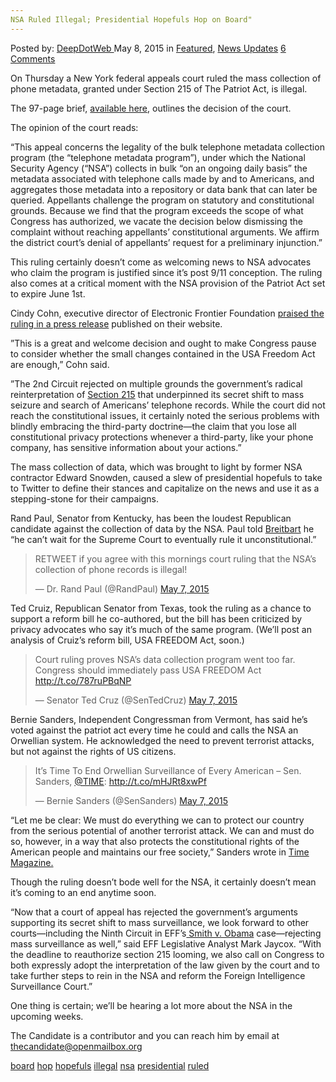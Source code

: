 ```yaml
---
NSA Ruled Illegal; Presidential Hopefuls Hop on Board"
---
```

<article class="post-listing post-10225 post type-post status-publish format-standard has-post-thumbnail hentry  tag-board tag-hop tag-hopefuls tag-illegal tag-nsa tag-presidential tag-ruled">
    <div class="post-inner">
        <span>Posted by: <a href="https://www.deepdotweb.com/author/admin/" title="">DeepDotWeb </a></span>
    <span>May 8, 2015</span>
    <span>in <a href="https://www.deepdotweb.com/category/deepdot-news/" rel="category tag">Featured</a>, <a href="https://www.deepdotweb.com/category/news-updates/" rel="category tag">News Updates</a></span>
    <span><a href="https://www.deepdotweb.com/2015/05/08/nsa-ruled-illegal-presidential-hopefuls-hop-on-board/#comments">6 Comments</a></span>
    </p>
    <div class="clear"></div>
    <div class="entry">
    <p><span class="aBn" tabindex="0" data-term="goog_98097150"><span class="aQJ">On Thursday</span></span> a New York federal appeals court ruled the mass collection of phone metadata, granted under Section 215 of The Patriot Act, is illegal.</p>
    <p>The 97-page brief, <a href="http://pdfserver.amlaw.com/nlj/NSA_ca2_20150507.pdf" target="_blank">available here</a>, outlines the decision of the court.</p>
    <p>The opinion of the court reads:</p>
    <p>“This appeal concerns the legality of the bulk telephone metadata collection program (the “telephone metadata program”), under which the National Security Agency (“NSA”) collects in bulk “on an ongoing daily basis” the metadata associated with telephone calls made by and to Americans, and aggregates those metadata into a repository or data bank that can later be queried. Appellants challenge the program on statutory and constitutional grounds. Because we find that the program exceeds the scope of what Congress has authorized, we vacate the decision below dismissing the complaint without reaching appellants’ constitutional arguments. We affirm the district court’s denial of appellants’ request for a preliminary injunction.”</p>
    <p>This ruling certainly doesn’t come as welcoming news to NSA advocates who claim the program is justified since it’s post 9/11 conception. The ruling also comes at a critical moment with the NSA provision of the Patriot Act set to expire <span class="aBn" tabindex="0" data-term="goog_98097151"><span class="aQJ">June 1st</span></span>.</p>
    <p>Cindy Cohn, executive director of Electronic Frontier Foundation <a href="https://www.eff.org/press/releases/eff-hails-court-ruling-rejecting-nsa-bulk-collection-americans-phone-records" target="_blank">praised the ruling in a press release</a> published on their website.</p>
    <p>&#8221;This is a great and welcome decision and ought to make Congress pause to consider whether the small changes contained in the USA Freedom Act are enough,&#8221; Cohn said.</p>
    <p>&#8221;The 2nd Circuit rejected on multiple grounds the government&#8217;s radical reinterpretation of <a href="https://www.eff.org/deeplinks/2015/05/diverse-groups-stand-united-against-plan-reauthorize-section-215-patriot-act" target="_blank">Section 215</a> that underpinned its secret shift to mass seizure and search of Americans&#8217; telephone records. While the court did not reach the constitutional issues, it certainly noted the serious problems with blindly embracing the third-party doctrine—the claim that you lose all constitutional privacy protections whenever a third-party, like your phone company, has sensitive information about your actions.&#8221;</p>
    <p>The mass collection of data, which was brought to light by former NSA contractor Edward Snowden, caused a slew of presidential hopefuls to take to Twitter to define their stances and capitalize on the news and use it as a stepping-stone for their campaigns.</p>
    <p>Rand Paul, Senator from Kentucky, has been the loudest Republican candidate against the collection of data by the NSA. Paul told <a href="http://www.breitbart.com/big-government/2015/05/07/exclusive-rand-paul-were-going-to-take-nsa-all-the-way-to-supreme-court-and-win/" target="_blank">Breitbart</a> he “he can’t wait for the Supreme Court to eventually rule it unconstitutional.”</p>
    <blockquote class="twitter-tweet" lang="en">
    <p dir="ltr" lang="en">RETWEET if you agree with this mornings court ruling that the NSA&#8217;s collection of phone records is illegal!</p>
    <p>— Dr. Rand Paul (@RandPaul) <a href="https://twitter.com/RandPaul/status/596311320019935234">May 7, 2015</a></p></blockquote>
    <p><script src="//platform.twitter.com/widgets.js" async="" charset="utf-8"></script>Ted Cruiz, Republican Senator from Texas, took the ruling as a chance to support a reform bill he co-authored, but the bill has been criticized by privacy advocates who say it’s much of the same program. (We’ll post an analysis of Cruiz’s reform bill, USA FREEDOM Act, soon.) </p>
    <blockquote class="twitter-tweet" lang="en"><p>
    Court ruling proves NSA&#8217;s data collection program went too far. Congress should immediately pass USA FREEDOM Act <a href="http://t.co/787ruPBqNP">http://t.co/787ruPBqNP</a></p>
    <p>— Senator Ted Cruz (@SenTedCruz) <a href="https://twitter.com/SenTedCruz/status/596372060412182528">May 7, 2015</a>
    </p></blockquote>
    <p><script src="//platform.twitter.com/widgets.js" async="" charset="utf-8"></script></p>
    <p>Bernie Sanders, Independent Congressman from Vermont, has said he’s voted against the patriot act every time he could and calls the NSA an Orwellian system. He acknowledged the need to prevent terrorist attacks, but not against the rights of US citizens.</p>
    <blockquote class="twitter-tweet" lang="en">
    <p dir="ltr" lang="en">It’s Time To End Orwellian Surveillance of Every American &#8211; Sen. Sanders, <a href="https://twitter.com/TIME">@TIME</a>: <a href="http://t.co/mHJRt8xwPf">http://t.co/mHJRt8xwPf</a></p>
    <p>— Bernie Sanders (@SenSanders) <a href="https://twitter.com/SenSanders/status/596402456650735616">May 7, 2015</a></p></blockquote>
    <p><script src="//platform.twitter.com/widgets.js" async="" charset="utf-8"></script></p>
    <p>“Let me be clear: We must do everything we can to protect our country from the serious potential of another terrorist attack. We can and must do so, however, in a way that also protects the constitutional rights of the American people and maintains our free society,” Sanders wrote in <a href="http://time.com/3850839/bernie-sanders-usa-patriot-act/" target="_blank">Time Magazine.</a></p>
    <p>Though the ruling doesn’t bode well for the NSA, it certainly doesn’t mean it’s coming to an end anytime soon.</p>
    <p>&#8220;Now that a court of appeal has rejected the government&#8217;s arguments supporting its secret shift to mass surveillance, we look forward to other courts—including the Ninth Circuit in EFF&#8217;s<a href="https://www.eff.org/cases/smith-v-obama" target="_blank"> Smith v. Obama</a> case—rejecting mass surveillance as well,&#8221; said EFF Legislative Analyst Mark Jaycox. &#8220;With the deadline to reauthorize section 215 looming, we also call on Congress to both expressly adopt the interpretation of the law given by the court and to take further steps to rein in the NSA and reform the Foreign Intelligence Surveillance Court.&#8221;</p>
    <p>One thing is certain; we’ll be hearing a lot more about the NSA in the upcoming weeks.</p>
    <p>The Candidate is a contributor and you can reach him by email at <a href="mailto:thecandidate@openmailbox.org" target="_blank">thecandidate@openmailbox.org</a></p>
    </div>
    <a href="https://www.deepdotweb.com/tag/board/" rel="tag">board</a> <a href="https://www.deepdotweb.com/tag/hop/" rel="tag">hop</a> <a href="https://www.deepdotweb.com/tag/hopefuls/" rel="tag">hopefuls</a> <a href="https://www.deepdotweb.com/tag/illegal/" rel="tag">illegal</a> <a href="https://www.deepdotweb.com/tag/nsa/" rel="tag">nsa</a> <a href="https://www.deepdotweb.com/tag/presidential/" rel="tag">presidential</a> <a href="https://www.deepdotweb.com/tag/ruled/" rel="tag">ruled</a></span> <span style="display:none" class="updated">2015-05-08</span>
    <div style="display:none" class="vcard author" itemprop="author" itemscope itemtype="http://schema.org/Person"><strong class="fn" itemprop="name">
    
